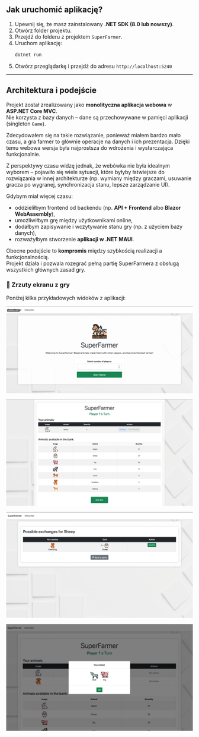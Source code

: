 ## Jak uruchomić aplikację?

1. Upewnij się, że masz zainstalowany **.NET SDK (8.0 lub nowszy)**.
2. Otwórz folder projektu.
3. Przejdź do folderu z projektem `SuperFarmer`.
4. Uruchom aplikację:
    ```bash
    dotnet run
    ```
5. Otwórz przeglądarkę i przejdź do adresu `http://localhost:5240`

---

## Architektura i podejście

Projekt został zrealizowany jako **monolityczna aplikacja webowa** w **ASP.NET Core MVC**.  
Nie korzysta z bazy danych – dane są przechowywane w pamięci aplikacji (singleton `Game`).

Zdecydowałem się na takie rozwiązanie, ponieważ miałem bardzo mało czasu, a gra farmer to głównie operacje na danych i ich prezentacja. Dzięki temu webowa wersja była najprostsza do wdrożenia i wystarczająca funkcjonalnie.

Z perspektywy czasu widzę jednak, że webówka nie była idealnym wyborem – pojawiło się wiele sytuacji, które byłyby łatwiejsze do rozwiązania w innej architekturze (np. wymiany między graczami, usuwanie gracza po wygranej, synchronizacja stanu, lepsze zarządzanie UI).

Gdybym miał więcej czasu:
- oddzieliłbym frontend od backendu (np. **API + Frontend** albo **Blazor WebAssembly**),
- umożliwiłbym grę między użytkownikami online,
- dodałbym zapisywanie i wczytywanie stanu gry (np. z użyciem bazy danych),
- rozważyłbym stworzenie **aplikacji w .NET MAUI**.

Obecne podejście to **kompromis** między szybkością realizacji a funkcjonalnością.  
Projekt działa i pozwala rozegrać pełną partię SuperFarmera z obsługą wszystkich głównych zasad gry.


### 📸 Zrzuty ekranu z gry

Poniżej kilka przykładowych widoków z aplikacji:

![Ekran 1](images/1.jpeg)

![Ekran 2](images/2.jpeg)  

![Ekran 3](images/3.jpeg)

![Ekran 4](images/4.jpeg)
